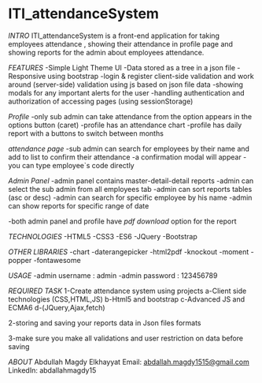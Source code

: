 # ITI_attendanceSystem

*INTRO* 
 ITI_attendanceSystem is a front-end application for taking employees attendance , showing their attendance in profile page and showing reports for the admin about employees attendance.

*FEATURES*
  -Simple Light Theme UI
  -Data stored as a tree in a json file
  -Responsive using bootstrap
  -login & register client-side validation and
   work around (server-side) validation using js based on json file data
  -showing modals for any important alerts for the user
  -handling authentication and authorization of accessing pages (using sessionStorage)
  
  *Profile*
  -only sub admin can take attendance from the option appears in the options button (caret)
  -profile has an attendance chart
  -profile has daily report with a buttons to switch between months

  *attendance page*
  -sub admin can search for employees by their name and add to list to confirm their attendance
  -a confirmation modal will appear
  -you can type employee`s code directly

  *Admin Panel*
  -admin panel contains master-detail-detail reports
  -admin can select the sub admin from all employees tab
  -admin can sort reports tables (asc or desc)
  -admin can search for specific employee by his name
  -admin can show reports for specific range of date

  -both admin panel and profile have *pdf download* option for the report
  
*TECHNOLOGIES*
  -HTML5
  -CSS3
  -ES6
  -JQuery
  -Bootstrap

*OTHER LIBRARIES*
  -chart
  -daterangepicker
  -html2pdf
  -knockout
  -moment
  -popper
  -fontawesome

*USAGE*
  -admin username : admin
  -admin password : 123456789

*REQUIRED TASK*
1-Create attendance system using projects
  a-Client side technologies (CSS,HTML,JS)
  b-Html5 and bootstrap
  c-Advanced JS and ECMA6
  d-(JQuery,Ajax,fetch)

2-storing and saving your reports data in Json files formats

3-make sure you make all validations and user restriction on data
before saving


*ABOUT*
  Abdullah Magdy Elkhayyat
  Email: abdallah.magdy1515@gmail.com
  LinkedIn: abdallahmagdy15
